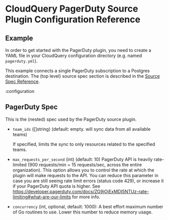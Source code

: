 # CloudQuery PagerDuty Source Plugin Configuration Reference

## Example

In order to get started with the PagerDuty plugin, you need to create a YAML file in your CloudQuery configuration directory (e.g. named `pagerduty.yml`).

This example connects a single PagerDuty subscription to a Postgres destination. The (top level) source spec section is described in the [Source Spec Reference](/docs/reference/source-spec).

:configuration

## PagerDuty Spec

This is the (nested) spec used by the PagerDuty source plugin.

- `team_ids` ([]string) (default: empty. will sync data from all available teams)

  If specified, limits the sync to only resources related to the specified teams.

- `max_requests_per_second` (int) (default: 10)
  PagerDuty API is heavily rate-limited (900 requests/min = 15 requests/sec, across the entire organization).
  This option allows you to control the rate at which the plugin will make requests to the API.
  You can reduce this parameter in case you are still seeing rate limit errors (status code 429), or increase
  it if your PagerDuty API quota is higher. See https://developer.pagerduty.com/docs/ZG9jOjExMDI5NTUz-rate-limiting#what-are-our-limits for more info.

- `concurrency` (int, optional, default: 1000):
  A best effort maximum number of Go routines to use. Lower this number to reduce memory usage.
